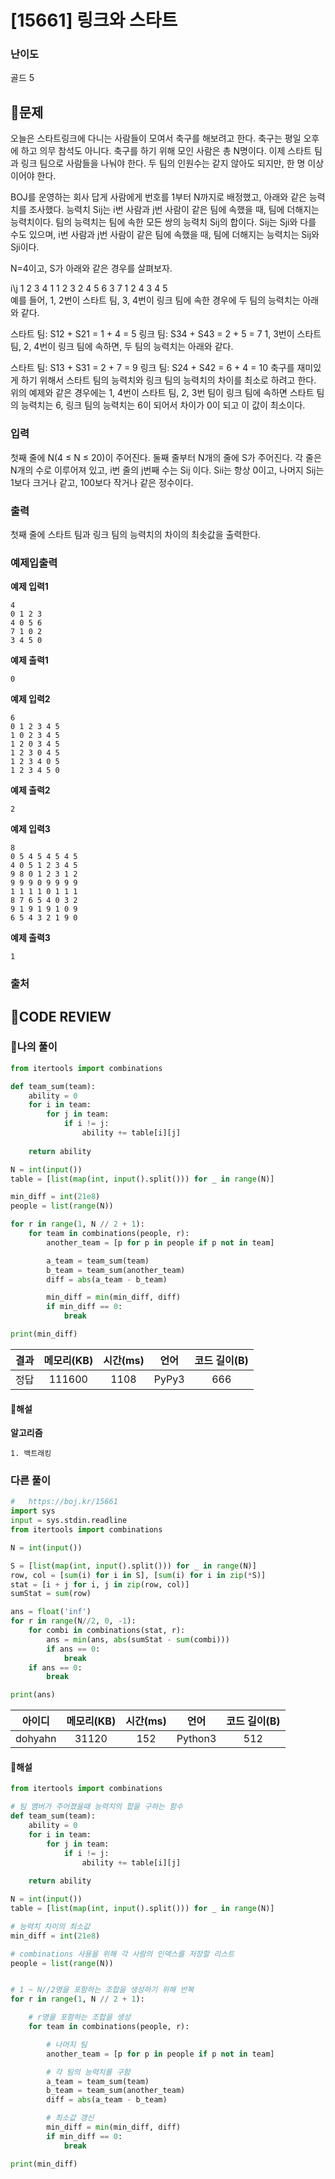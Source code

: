 # [15661] 링크와 스타트

### **난이도**
골드 5
## **📝문제**
오늘은 스타트링크에 다니는 사람들이 모여서 축구를 해보려고 한다. 축구는 평일 오후에 하고 의무 참석도 아니다. 축구를 하기 위해 모인 사람은 총 N명이다. 이제 스타트 팀과 링크 팀으로 사람들을 나눠야 한다. 두 팀의 인원수는 같지 않아도 되지만, 한 명 이상이어야 한다.

BOJ를 운영하는 회사 답게 사람에게 번호를 1부터 N까지로 배정했고, 아래와 같은 능력치를 조사했다. 능력치 Sij는 i번 사람과 j번 사람이 같은 팀에 속했을 때, 팀에 더해지는 능력치이다. 팀의 능력치는 팀에 속한 모든 쌍의 능력치 Sij의 합이다. Sij는 Sji와 다를 수도 있으며, i번 사람과 j번 사람이 같은 팀에 속했을 때, 팀에 더해지는 능력치는 Sij와 Sji이다.

N=4이고, S가 아래와 같은 경우를 살펴보자.

i\j	1	2	3	4
1	 	1	2	3
2	4	 	5	6
3	7	1	 	2
4	3	4	5	 
예를 들어, 1, 2번이 스타트 팀, 3, 4번이 링크 팀에 속한 경우에 두 팀의 능력치는 아래와 같다.

스타트 팀: S12 + S21 = 1 + 4 = 5
링크 팀: S34 + S43 = 2 + 5 = 7
1, 3번이 스타트 팀, 2, 4번이 링크 팀에 속하면, 두 팀의 능력치는 아래와 같다.

스타트 팀: S13 + S31 = 2 + 7 = 9
링크 팀: S24 + S42 = 6 + 4 = 10
축구를 재미있게 하기 위해서 스타트 팀의 능력치와 링크 팀의 능력치의 차이를 최소로 하려고 한다. 위의 예제와 같은 경우에는 1, 4번이 스타트 팀, 2, 3번 팀이 링크 팀에 속하면 스타트 팀의 능력치는 6, 링크 팀의 능력치는 6이 되어서 차이가 0이 되고 이 값이 최소이다.
### **입력**
첫째 줄에 N(4 ≤ N ≤ 20)이 주어진다. 둘째 줄부터 N개의 줄에 S가 주어진다. 각 줄은 N개의 수로 이루어져 있고, i번 줄의 j번째 수는 Sij 이다. Sii는 항상 0이고, 나머지 Sij는 1보다 크거나 같고, 100보다 작거나 같은 정수이다.
### **출력**
첫째 줄에 스타트 팀과 링크 팀의 능력치의 차이의 최솟값을 출력한다.
### **예제입출력**

**예제 입력1**

```
4
0 1 2 3
4 0 5 6
7 1 0 2
3 4 5 0
```

**예제 출력1**

```
0
```

**예제 입력2**

```
6
0 1 2 3 4 5
1 0 2 3 4 5
1 2 0 3 4 5
1 2 3 0 4 5
1 2 3 4 0 5
1 2 3 4 5 0
```

**예제 출력2**

```
2
```

**예제 입력3**

```
8
0 5 4 5 4 5 4 5
4 0 5 1 2 3 4 5
9 8 0 1 2 3 1 2
9 9 9 0 9 9 9 9
1 1 1 1 0 1 1 1
8 7 6 5 4 0 3 2
9 1 9 1 9 1 0 9
6 5 4 3 2 1 9 0
```

**예제 출력3**

```
1
```

### **출처**

## **🧐CODE REVIEW**

### **🧾나의 풀이**

```python
from itertools import combinations

def team_sum(team):
    ability = 0
    for i in team:
        for j in team:
            if i != j:
                ability += table[i][j]
    
    return ability

N = int(input())
table = [list(map(int, input().split())) for _ in range(N)]

min_diff = int(21e8)
people = list(range(N))

for r in range(1, N // 2 + 1):
    for team in combinations(people, r):
        another_team = [p for p in people if p not in team]

        a_team = team_sum(team)
        b_team = team_sum(another_team)
        diff = abs(a_team - b_team)

        min_diff = min(min_diff, diff)
        if min_diff == 0:
            break

print(min_diff)
```

결과	| 메모리(KB) |	시간(ms) |	언어 |	코드 길이(B)
:----:|:-----:|:-----:|:-----:|:--------:
정답|111600|1108|PyPy3|666
#### **📝해설**

**알고리즘**
```
1. 백트래킹
```
### **다른 풀이**

```python
#   https://boj.kr/15661
import sys
input = sys.stdin.readline
from itertools import combinations

N = int(input())

S = [list(map(int, input().split())) for _ in range(N)]
row, col = [sum(i) for i in S], [sum(i) for i in zip(*S)]
stat = [i + j for i, j in zip(row, col)]
sumStat = sum(row)

ans = float('inf')
for r in range(N//2, 0, -1):
    for combi in combinations(stat, r):
        ans = min(ans, abs(sumStat - sum(combi)))
        if ans == 0:
            break
    if ans == 0:
        break

print(ans)
```

아이디 | 메모리(KB) |	시간(ms) |	언어 |	코드 길이(B) 
:-----:|:-----:|:-----:|:----:|:--------:
dohyahn|31120|152|Python3|512
#### **📝해설**

```python
from itertools import combinations

# 팀 멤버가 주어졌을때 능력치의 합을 구하는 함수
def team_sum(team):
    ability = 0
    for i in team:
        for j in team:
            if i != j:
                ability += table[i][j]
    
    return ability

N = int(input())
table = [list(map(int, input().split())) for _ in range(N)]

# 능력치 차이의 최소값
min_diff = int(21e8)

# combinations 사용을 위해 각 사람의 인덱스를 저장할 리스트
people = list(range(N))


# 1 ~ N//2명을 포함하는 조합을 생성하기 위해 반복
for r in range(1, N // 2 + 1):

    # r명을 포함하는 조합을 생성
    for team in combinations(people, r):

        # 나머지 팀
        another_team = [p for p in people if p not in team]

        # 각 팀의 능력치를 구함
        a_team = team_sum(team)
        b_team = team_sum(another_team)
        diff = abs(a_team - b_team)

        # 최소값 갱신
        min_diff = min(min_diff, diff)
        if min_diff == 0:
            break

print(min_diff)
```
